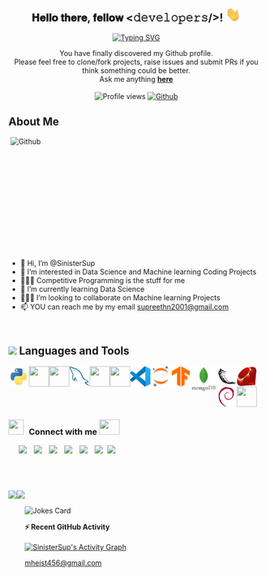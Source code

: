 <div align="center">
<h2> 𝐇𝐞𝐥𝐥𝐨 𝐭𝐡𝐞𝐫𝐞, 𝐟𝐞𝐥𝐥𝐨𝐰 <𝚍𝚎𝚟𝚎𝚕𝚘𝚙𝚎𝚛𝚜/>! <img src="https://github.com/ABSphreak/ABSphreak/blob/master/gifs/Hi.gif" width="30px"></h2>
</div>

<div align="center" width="50">

[![Typing SVG](https://readme-typing-svg.demolab.com?font=Ubuntu+Sans+Mono&size=23&duration=2000&color=25C8F7&multiline=true&width=435&height=58&lines=Welcome+to;SinisterSup's+Github)](https://git.io/typing-svg)

</div>

<div align="center">

You have finally discovered my Github profile. <br>
Please feel free to clone/fork projects, raise issues and submit PRs if you think something could be better. <br>
Ask me anything <a href="https://github.com/ABSphreak/ABSphreak/issues/new"><b>here</b></a>
<br>    
![Profile views](https://visitor-badge.glitch.me/badge?page_id=Sinister-Doc.Sinister-Doc&left_text=MyProfileViews)
[![Github](https://img.shields.io/github/followers/Sinister-Doc?label=Follow&style=social)](https://github.com/Sinister-Doc)

</div>

<h2> About Me </h2>

<img width="500" height="240" align="right" alt="Github" src="https://www.bitcoinbazis.hu/wp-content/uploads/2019/01/Github-aktivit%C3%A1s-blokkl%C3%A1nc.png" />

- 👋 Hi, I’m @SinisterSup
- 👀 I’m interested in Data Science and Machine learning Coding Projects
- 👨🏻‍💻 Competitive Programming is the stuff for me 
- 🌱 I’m currently learning Data Science
- 👨🏻‍💻 I’m looking to collaborate on Machine learning Projects
- 📫 YOU can reach me by my email supreethn2001@gmail.com

<br>

<h2><img src = "https://media2.giphy.com/media/QssGEmpkyEOhBCb7e1/giphy.gif?cid=ecf05e47a0n3gi1bfqntqmob8g9aid1oyj2wr3ds3mg700bl&rid=giphy.gif" width = 32px> Languages and Tools</h2>
    
<img align="left" height="40" width="40" src="https://github.com/devicons/devicon/blob/master/icons/python/python-original.svg" />
<img align="left" height="40" width="40" src="https://cdn.iconscout.com/icon/free/png-512/c-programming-569564.png" />
<img align="left" height="40" width="40" src="https://images.vexels.com/media/users/3/166401/isolated/preview/b82aa7ac3f736dd78570dd3fa3fa9e24-java-programming-language-icon-by-vexels.png" />
<img align="left" height="40" width="40" src="https://github.com/devicons/devicon/blob/master/icons/mysql/mysql-original.svg" />
<img align="left" height="40" width="40" src="https://upload.wikimedia.org/wikipedia/commons/thumb/3/3f/Git_icon.svg/1024px-Git_icon.svg.png" />
<img align="left" height="40" width="40" src="https://www.chrisatmachine.com/icons/neovimN.png" />
<img align="left" height="40" width="40" src="https://raw.githubusercontent.com/github/explore/80688e429a7d4ef2fca1e82350fe8e3517d3494d/topics/visual-studio-code/visual-studio-code.png" />
<img align="left" height="40" width="40" src="https://github.com/devicons/devicon/blob/master/icons/jupyter/jupyter-original.svg" />
<img align="left" height="40" width="40" src="https://github.com/devicons/devicon/blob/master/icons/tensorflow/tensorflow-original.svg" />    
<img align="left" height="50" width="50" src="https://github.com/devicons/devicon/blob/master/icons/mongodb/mongodb-original-wordmark.svg" />
<img align="left" height="40" width="40" src="https://github.com/devicons/devicon/blob/master/icons/flask/flask-original.svg" />
<img align="left" height="40" width="40" src="https://github.com/devicons/devicon/blob/master/icons/ruby/ruby-original.svg" />
<img align="left" height="40" width="40" src="https://github.com/devicons/devicon/blob/master/icons/debian/debian-original.svg" />
<img height="40" width="40" src="https://i.imgur.com/xTF9DUa.png" />

<br/>

<h3 align="left" > <img src="https://media.giphy.com/media/iY8CRBdQXODJSCERIr/giphy.gif" width="30" height="30" style="margin-right: 10px;">Connect with me <img src="https://raw.githubusercontent.com/ShahriarShafin/ShahriarShafin/main/Assets/handshake.gif" width="40" height="30" style="margin-right: 10px;"> </h3>

<p align="left">

 <div align="left"  class="icons-social" style="margin-left: 10px;">
        <a style="margin-left: 10px;"  target="_blank" href="https://www.linkedin.com/in/supreeth-n-600991230/">
		<img src="https://img.icons8.com/doodle/40/000000/linkedin--v2.png"></a>
        <a style="margin-left: 10px;" target="_blank" href="https://github.com/SinisterSup">
		<img src="https://img.icons8.com/doodle/40/000000/github--v1.png"></a>
	<a style="margin-left: 10px;" target="_blank" href="https://twitter.com/SupreethN12">
		<img src="https://img.icons8.com/doodle/1x/twitter-squared--v2.png" ></a>
	<a style="margin-left: 10px;" target="_blank" href="mailto:mheist456@gmail.com">
		<img src="https://piunikaweb.com/wp-content/uploads/2021/08/Gmail-1.jpg" width="40"></a>
        <a style="margin-left: 10px;" target="_blank" href="https://www.codewars.com/users/SinisterSup">
		<img src="https://i.imgur.com/vpgdrae.png" width="40"></a>
	<a style="margin-left: 10px;" target="_blank" href="https://www.hackerrank.com/SinisterDoc">
		<img src="https://upload.wikimedia.org/wikipedia/commons/thumb/4/40/HackerRank_Icon-1000px.png/480px-HackerRank_Icon-1000px.png" width="40"></a>
	<a style="margin-left: 5px;" target="_blank" href="https://github.com/100rabhcsmc/Me.io/blob/master/01SaurabhChavanReactNativeResume.pdf">
		<img src="https://img.icons8.com/plasticine/0.5x/resume.png" ></a>
      </div>

</p>
<br/>

#

<p align="center">
    <img align="left" src="https://github-readme-stats.vercel.app/api?username=SinisterSup&show_icons=true&theme=tokyonight&hide_border=true&layout=compact&count_private=true&include_all_commits=true"/>    
    <img align="left" height="195px" src="https://github-readme-stats.vercel.app/api/top-langs/?username=SinisterSup&theme=tokyonight&layout=compact&hide_border=true" />
</p>
</details>
<br/>     
        
   ![Jokes Card](https://readme-jokes.vercel.app/api?theme=tokyonight&hide_border=true&layout=compact)

<summary><b>⚡ Recent GitHub Activity</b></summary>
<br/>
   <a href="https://github.com/SinisterSup"><img alt="SinisterSup's Activity Graph" src="https://activity-graph.herokuapp.com/graph?username=SinisterSup&custom_title=SinisterSup's%20Contribution%20Graph&theme=react-dark" /></a>
<br/>

mheist456@gmail.com

<!---
SinisterSup/SinisterSup is a ✨ special ✨ repository because its `README.md` (this file) appears on your GitHub profile.
You can click the Preview link to take a look at your changes.
--->
